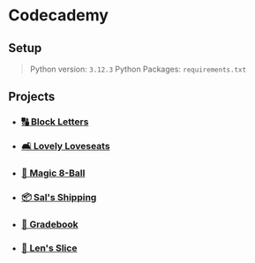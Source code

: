 # Codecademy

## Setup

> Python version: `3.12.3`
> Python Packages: `requirements.txt`

## Projects

- ### [🔠 Block Letters](projects/project-01/block-letters)
- ### [️🛋️ Lovely Loveseats](projects/project-02/lovely-loveseats)
- ### [🎱 Magic 8-Ball](projects/project-03/magic-8-ball)
- ### [📦 Sal's Shipping](projects/project-04/sal-shipping)
- ### [💯 Gradebook](projects/project-05/gradebook)
- ### [🍕 Len's Slice](projects/project-06/len-slice)